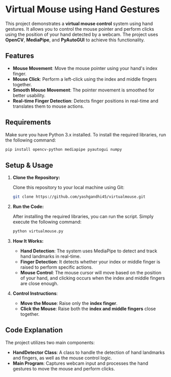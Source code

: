# Virtual Mouse using Hand Gestures

This project demonstrates a **virtual mouse control** system using hand gestures. It allows you to control the mouse pointer and perform clicks using the position of your hand detected by a webcam. The project uses **OpenCV**, **MediaPipe**, and **PyAutoGUI** to achieve this functionality.

## Features
- **Mouse Movement**: Move the mouse pointer using your hand's index finger.
- **Mouse Click**: Perform a left-click using the index and middle fingers together.
- **Smooth Mouse Movement**: The pointer movement is smoothed for better usability.
- **Real-time Finger Detection**: Detects finger positions in real-time and translates them to mouse actions.

## Requirements

Make sure you have Python 3.x installed. To install the required libraries, run the following command:

```bash
pip install opencv-python mediapipe pyautogui numpy
```

## Setup & Usage

1. **Clone the Repository:**

   Clone this repository to your local machine using Git:

   ```bash
   git clone https://github.com/yashgandhi45/virtualmouse.git
   ```

2. **Run the Code:**

   After installing the required libraries, you can run the script. Simply execute the following command:

   ```bash
   python virtualmouse.py
   ```

3. **How It Works:**

   - **Hand Detection**: The system uses MediaPipe to detect and track hand landmarks in real-time.
   - **Finger Detection**: It detects whether your index or middle finger is raised to perform specific actions.
   - **Mouse Control**: The mouse cursor will move based on the position of your hand, and clicking occurs when the index and middle fingers are close enough.

4. **Control Instructions**:
   - **Move the Mouse**: Raise only the **index finger**.
   - **Click the Mouse**: Raise both the **index and middle fingers** close together.

## Code Explanation

The project utilizes two main components:
- **HandDetector Class**: A class to handle the detection of hand landmarks and fingers, as well as the mouse control logic.
- **Main Program**: Captures webcam input and processes the hand gestures to move the mouse and perform clicks.
